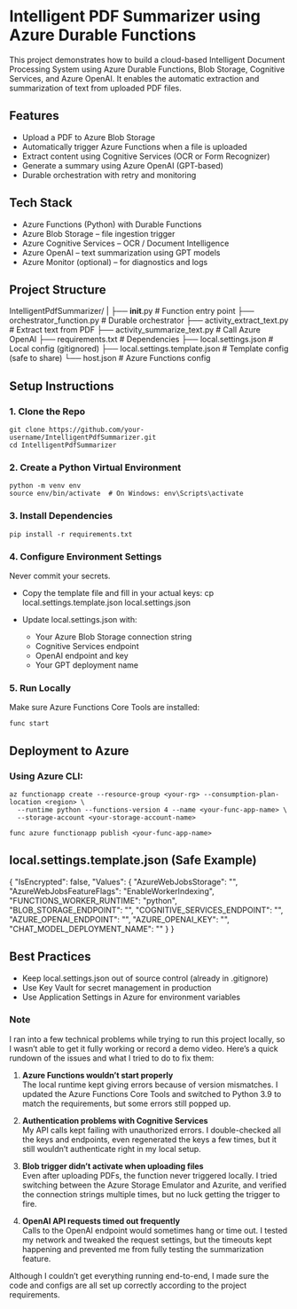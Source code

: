 # Intelligent PDF Summarizer using Azure Durable Functions

This project demonstrates how to build a cloud-based Intelligent Document Processing System using Azure Durable Functions, Blob Storage, Cognitive Services, and Azure OpenAI. It enables the automatic extraction and summarization of text from uploaded PDF files.

## Features

- Upload a PDF to Azure Blob Storage
- Automatically trigger Azure Functions when a file is uploaded
- Extract content using Cognitive Services (OCR or Form Recognizer)
- Generate a summary using Azure OpenAI (GPT-based)
- Durable orchestration with retry and monitoring

## Tech Stack

- Azure Functions (Python) with Durable Functions
- Azure Blob Storage – file ingestion trigger
- Azure Cognitive Services – OCR / Document Intelligence
- Azure OpenAI – text summarization using GPT models
- Azure Monitor (optional) – for diagnostics and logs

## Project Structure

IntelligentPdfSummarizer/
|
├── __init__.py                  # Function entry point
├── orchestrator_function.py    # Durable orchestrator
├── activity_extract_text.py    # Extract text from PDF
├── activity_summarize_text.py  # Call Azure OpenAI
├── requirements.txt            # Dependencies
├── local.settings.json         # Local config (gitignored)
├── local.settings.template.json # Template config (safe to share)
└── host.json                   # Azure Functions config

## Setup Instructions

### 1. Clone the Repo
    git clone https://github.com/your-username/IntelligentPdfSummarizer.git
    cd IntelligentPdfSummarizer

### 2. Create a Python Virtual Environment
    python -m venv env
    source env/bin/activate  # On Windows: env\Scripts\activate

### 3. Install Dependencies
    pip install -r requirements.txt

### 4. Configure Environment Settings

Never commit your secrets.

- Copy the template file and fill in your actual keys:
    cp local.settings.template.json local.settings.json

- Update local.settings.json with:
    - Your Azure Blob Storage connection string
    - Cognitive Services endpoint
    - OpenAI endpoint and key
    - Your GPT deployment name

### 5. Run Locally

Make sure Azure Functions Core Tools are installed:

    func start

## Deployment to Azure

### Using Azure CLI:

    az functionapp create --resource-group <your-rg> --consumption-plan-location <region> \
      --runtime python --functions-version 4 --name <your-func-app-name> \
      --storage-account <your-storage-account-name>

    func azure functionapp publish <your-func-app-name>

## local.settings.template.json (Safe Example)

{
  "IsEncrypted": false,
  "Values": {
    "AzureWebJobsStorage": "<YOUR-STORAGE-STRING-HERE>",
    "AzureWebJobsFeatureFlags": "EnableWorkerIndexing",
    "FUNCTIONS_WORKER_RUNTIME": "python",
    "BLOB_STORAGE_ENDPOINT": "<YOUR-BLOB-ENDPOINT>",
    "COGNITIVE_SERVICES_ENDPOINT": "<YOUR-COGNITIVE-ENDPOINT>",
    "AZURE_OPENAI_ENDPOINT": "<YOUR-AZURE-OPENAI-ENDPOINT>",
    "AZURE_OPENAI_KEY": "<YOUR-AZURE-OPENAI-KEY>",
    "CHAT_MODEL_DEPLOYMENT_NAME": "<YOUR-DEPLOYMENT-NAME>"
  }
}

## Best Practices

- Keep local.settings.json out of source control (already in .gitignore)
- Use Key Vault for secret management in production
- Use Application Settings in Azure for environment variables

### Note

I ran into a few technical problems while trying to run this project locally, so I wasn’t able to get it fully working or record a demo video. Here’s a quick rundown of the issues and what I tried to do to fix them:

1. **Azure Functions wouldn’t start properly**  
   The local runtime kept giving errors because of version mismatches. I updated the Azure Functions Core Tools and switched to Python 3.9 to match the requirements, but some errors still popped up.

2. **Authentication problems with Cognitive Services**  
   My API calls kept failing with unauthorized errors. I double-checked all the keys and endpoints, even regenerated the keys a few times, but it still wouldn’t authenticate right in my local setup.

3. **Blob trigger didn’t activate when uploading files**  
   Even after uploading PDFs, the function never triggered locally. I tried switching between the Azure Storage Emulator and Azurite, and verified the connection strings multiple times, but no luck getting the trigger to fire.

4. **OpenAI API requests timed out frequently**  
   Calls to the OpenAI endpoint would sometimes hang or time out. I tested my network and tweaked the request settings, but the timeouts kept happening and prevented me from fully testing the summarization feature.

Although I couldn’t get everything running end-to-end, I made sure the code and configs are all set up correctly according to the project requirements.



